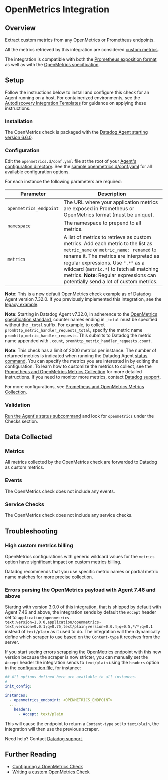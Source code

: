 # OpenMetrics Integration

## Overview

Extract custom metrics from any OpenMetrics or Prometheus endpoints.

<div class="alert alert-warning">All the metrics retrieved by this integration are considered <a href="https://docs.datadoghq.com/developers/metrics/custom_metrics">custom metrics</a>.</div>

The integration is compatible with both the [Prometheus exposition format][12] as well as with the [OpenMetrics specification][13].

## Setup

Follow the instructions below to install and configure this check for an Agent running on a host. For containerized environments, see the [Autodiscovery Integration Templates][1] for guidance on applying these instructions.

### Installation

The OpenMetrics check is packaged with the [Datadog Agent starting version 6.6.0][2].

### Configuration

Edit the `openmetrics.d/conf.yaml` file at the root of your [Agent's configuration directory][3]. See the [sample openmetrics.d/conf.yaml][4] for all available configuration options.

For each instance the following parameters are required:

| Parameter        | Description                                                                                                                                                                                                                                                              |
| ---------------- | ------------------------------------------------------------------------------------------------------------------------------------------------------------------------------------------------------------------------------------------------------------------------ |
| `openmetrics_endpoint` | The URL where your application metrics are exposed in Prometheus or OpenMetrics format (must be unique).                                                                                                                         |
| `namespace`      | The namespace to prepend to all metrics.                                                                                                                                                                                                                                 |
| `metrics`        | A list of metrics to retrieve as custom metrics. Add each metric to the list as `metric_name` or `metric_name: renamed` to rename it. The metrics are interpreted as regular expressions. Use `".*"` as a wildcard (`metric.*`) to fetch all matching metrics. **Note**: Regular expressions can potentially send a lot of custom metrics. |

**Note**: This is a new default OpenMetrics check example as of Datadog Agent version 7.32.0. If you previously implemented this integration, see the [legacy example][5].

**Note**: Starting in Datadog Agent v7.32.0, in adherence to the [OpenMetrics specification standard][11], counter names ending in `_total` must be specified without the `_total` suffix. For example, to collect `promhttp_metric_handler_requests_total`, specify the metric name `promhttp_metric_handler_requests`. This submits to Datadog the metric name appended with `.count`, `promhttp_metric_handler_requests.count`.

**Note**: This check has a limit of 2000 metrics per instance. The number of returned metrics is indicated when running the Datadog Agent [status command][6]. You can specify the metrics you are interested in by editing the configuration. To learn how to customize the metrics to collect, see the [Prometheus and OpenMetrics Metrics Collection][7] for more detailed instructions. If you need to monitor more metrics, contact [Datadog support][8].

For more configurations, see [Prometheus and OpenMetrics Metrics Collection][7].

### Validation

[Run the Agent's status subcommand][6] and look for `openmetrics` under the Checks section.

## Data Collected

### Metrics

All metrics collected by the OpenMetrics check are forwarded to Datadog as custom metrics.

### Events

The OpenMetrics check does not include any events.

### Service Checks

The OpenMetrics check does not include any service checks.

## Troubleshooting

### High custom metrics billing

OpenMetrics configurations with generic wildcard values for the `metrics` option have significant impact on custom metrics billing.

Datadog recommends that you use specific metric names or partial metric name matches for more precise collection.

### Errors parsing the OpenMetrics payload with Agent 7.46 and above

Starting with version 3.0.0 of this integration, that is shipped by default with Agent 7.46 and above, the integration sends by default the `Accept` header set to `application/openmetrics-text;version=1.0.0,application/openmetrics-text;version=0.0.1;q=0.75,text/plain;version=0.0.4;q=0.5,*/*;q=0.1` instead of `text/plain` as it used to do. The integration will then dynamically define which scraper to use based on the `Content-type` it receives from the server.

If you start seeing errors scrapping the OpenMetrics endpoint with this new version because the scraper is now stricter, you can manually set the `Accept` header the integration sends to `text/plain` using the `headers` option in the [configuration file][14], for instance: 

```yaml
## All options defined here are available to all instances.
#
init_config:
  ...
instances:
  - openmetrics_endpoint: <OPENMETRICS_ENDPOINT>
  ...
    headers:
      - Accept: text/plain
```

This will cause the endpoint to return a `Content-type` set to `text/plain`, the integration will then use the previous scraper.

Need help? Contact [Datadog support][8].

## Further Reading

- [Configuring a OpenMetrics Check][9]
- [Writing a custom OpenMetrics Check][10]

[1]: https://docs.datadoghq.com/agent/kubernetes/integrations/
[2]: https://docs.datadoghq.com/getting_started/integrations/prometheus/?tab=docker#configuration
[3]: https://docs.datadoghq.com/agent/guide/agent-configuration-files/#agent-configuration-directory
[4]: https://github.com/DataDog/integrations-core/blob/master/openmetrics/datadog_checks/openmetrics/data/conf.yaml.example
[5]: https://github.com/DataDog/integrations-core/blob/7.30.x/openmetrics/datadog_checks/openmetrics/data/conf.yaml.example
[6]: https://docs.datadoghq.com/agent/guide/agent-commands/#agent-status-and-information
[7]: https://docs.datadoghq.com/getting_started/integrations/prometheus/
[8]: https://docs.datadoghq.com/help/
[9]: https://docs.datadoghq.com/agent/openmetrics/
[10]: https://docs.datadoghq.com/developers/openmetrics/
[11]: https://github.com/OpenObservability/OpenMetrics/blob/main/specification/OpenMetrics.md#suffixes
[12]: https://prometheus.io/docs/instrumenting/exposition_formats/#text-based-format
[13]: https://github.com/OpenObservability/OpenMetrics/blob/main/specification/OpenMetrics.md#suffixes
[14]: https://github.com/DataDog/integrations-core/blob/master/openmetrics/datadog_checks/openmetrics/data/conf.yaml.example#L537-L546
